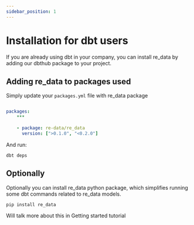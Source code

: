 ```yaml
---
sidebar_position: 1
---
```


# Installation for dbt users

If you are already using dbt in your company, you can install re_data by adding our dbthub package to your project.

## Adding re_data to packages used

Simply update your `packages.yml` file with re_data package

```yml title="packages.yml"

packages:
    ***
    
    - package: re-data/re_data
      version: [">0.1.0", "<0.2.0"]

```

And run:

```
dbt deps
```

## Optionally

Optionally you can install re_data python package, which simplifies running some dbt commands related to re_data models.

```
pip install re_data
```

Will talk more about this in Getting started tutorial